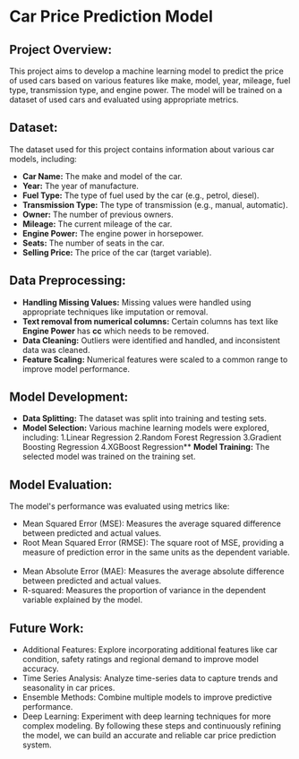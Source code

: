 # Car Price Prediction Model


## Project Overview:

This project aims to develop a machine learning model to predict the price of used cars based on various features like make, model, year, mileage, fuel type, transmission type, and engine power. The model will be trained on a dataset of used cars and evaluated using appropriate metrics.

## Dataset:

The dataset used for this project contains information about various car models, including:

* **Car Name:** The make and model of the car.
* **Year:** The year of manufacture.
* **Fuel Type:** The type of fuel used by the car (e.g., petrol, diesel).
* **Transmission Type:** The type of transmission (e.g., manual, automatic).
* **Owner:** The number of previous owners.
* **Mileage:** The current mileage of the car.
* **Engine Power:** The engine power in horsepower.
* **Seats:** The number of seats in the car.
* **Selling Price:** The price of the car (target variable).

## Data Preprocessing:

* **Handling Missing Values:** Missing values were handled using appropriate techniques like imputation or removal.
* **Text removal from numerical columns:** Certain columns has text like **Engine Power** has **cc** which needs to be removed.
* **Data Cleaning:** Outliers were identified and handled, and inconsistent data was cleaned.
* **Feature Scaling:** Numerical features were scaled to a common range to improve model performance.

## Model Development:

* **Data Splitting:** The dataset was split into training and testing sets.
* **Model Selection:** Various machine learning models were explored, including:
 1.Linear Regression
 2.Random Forest Regression
 3.Gradient Boosting Regression
 4.XGBoost Regression**
 **Model Training:** The selected model was trained on the training set.

## Model Evaluation:

The model's performance was evaluated using metrics like:
* Mean Squared Error (MSE): Measures the average squared difference between predicted and actual values.
* Root Mean Squared Error (RMSE): The square root of MSE, providing a measure of prediction error in the same units as the dependent variable.   
* Mean Absolute Error (MAE): Measures the average absolute difference between predicted and actual values.
* R-squared: Measures the proportion of variance in the dependent variable explained by the model.

## Future Work:

* Additional Features: Explore incorporating additional features like car condition, safety ratings and regional demand to improve model accuracy.
* Time Series Analysis: Analyze time-series data to capture trends and seasonality in car prices.
* Ensemble Methods: Combine multiple models to improve predictive performance.
* Deep Learning: Experiment with deep learning techniques for more complex modeling.
By following these steps and continuously refining the model, we can build an accurate and reliable car price prediction system.
